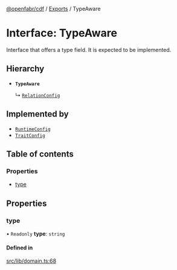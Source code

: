 [@openfabr/cdf](../README.md) / [Exports](../modules.md) / TypeAware

# Interface: TypeAware

Interface that offers a type field.
It is expected to be implemented.

## Hierarchy

- **`TypeAware`**

  ↳ [`RelationConfig`](RelationConfig.md)

## Implemented by

- [`RuntimeConfig`](../classes/RuntimeConfig.md)
- [`TraitConfig`](../classes/TraitConfig.md)

## Table of contents

### Properties

- [type](TypeAware.md#type)

## Properties

### type

• `Readonly` **type**: `string`

#### Defined in

[src/lib/domain.ts:68](https://github.com/openfabr/cdf/blob/ea0e7b7/core/typescript/src/lib/domain.ts#L68)
